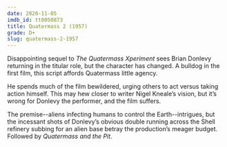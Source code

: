 ```yaml
---
date: 2020-11-05
imdb_id: tt0050873
title: Quatermass 2 (1957)
grade: D+
slug: quatermass-2-1957
---
```


Disappointing sequel to <span data-imdb-id="tt0049646">_The Quatermass Xperiment_</span> sees Brian Donlevy returning in the titular role, but the character has changed. A bulldog in the first film, this script affords Quatermass little agency.

<!-- end -->

He spends much of the film bewildered, urging others to act versus taking action himself. This may hew closer to writer Nigel Kneale’s vision, but it’s wrong for Donlevy the performer, and the film suffers.

The premise--aliens infecting humans to control the Earth--intrigues, but the incessant shots of Donlevy’s obvious double running across the Shell refinery subbing for an alien base betray the production’s meager budget. Followed by <span data-imdb-id="tt0062168">_Quatermass and the Pit_</span>.